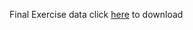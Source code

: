 Final Exercise data 
click [here](https://surfdrive.surf.nl/files/index.php/s/qnYesdEWUIzTAHx) to download
